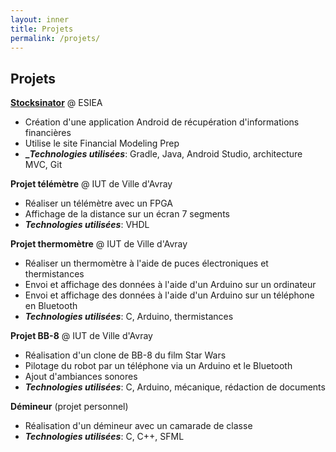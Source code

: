 ```yaml
---
layout: inner
title: Projets
permalink: /projets/
---
```


## Projets

[**Stocksinator**](http://www.ismaelbalaghni.me/PM-FMPproject) @ ESIEA
- Création d'une application Android de récupération d'informations financières
- Utilise le site Financial Modeling Prep
- **__Technologies utilisées_**: Gradle, Java, Android Studio, architecture MVC, Git

**Projet télémètre** @ IUT de Ville d'Avray
- Réaliser un télémètre avec un FPGA
- Affichage de la distance sur un écran 7 segments
- **_Technologies utilisées_**: VHDL

**Projet thermomètre** @ IUT de Ville d'Avray
- Réaliser un thermomètre à l'aide de puces électroniques et thermistances
- Envoi et affichage des données à l'aide d'un Arduino sur un ordinateur
- Envoi et affichage des données à l'aide d'un Arduino sur un téléphone en Bluetooth
- **_Technologies utilisées_**: C, Arduino, thermistances

**Projet BB-8** @ IUT de Ville d'Avray
- Réalisation d'un clone de BB-8 du film Star Wars
- Pilotage du robot par un téléphone via un Arduino et le Bluetooth
- Ajout d'ambiances sonores
- **_Technologies utilisées_**: C, Arduino, mécanique, rédaction de documents

**Démineur** (projet personnel)
- Réalisation d'un démineur avec un camarade de classe
- **_Technologies utilisées_**: C, C++, SFML